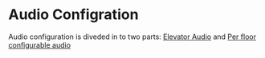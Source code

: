 # Audio Configration

Audio configuration is diveded in to two parts: [Elevator Audio](/guides/elevator-audio/elevator-audio.md) and [Per floor configurable audio](/guides/elevator-audio/audio-per-floor.md)